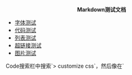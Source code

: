 **<center><BBBG>Markdown测试文档</BBBG></center>**

<!-- TOC -->

- [字体测试](#%E5%AD%97%E4%BD%93%E6%B5%8B%E8%AF%95)
- [代码测试](#%E4%BB%A3%E7%A0%81%E6%B5%8B%E8%AF%95)
- [列表测试](#%E5%88%97%E8%A1%A8%E6%B5%8B%E8%AF%95)
- [超链接测试](#%E8%B6%85%E9%93%BE%E6%8E%A5%E6%B5%8B%E8%AF%95)
- [图片测试](#%E5%9B%BE%E7%89%87%E6%B5%8B%E8%AF%95)

<!-- /TOC -->Code搜索栏中搜索`> customize css`，然后像在`<style>`中添加字体模板
![CSS更改方法](Pic/CSS1.png)

``` css
.markdown-preview.markdown-preview {
  /* 个性化字体 */
  VT, vt {color: rgb(126, 0, 98);}
  GN, gn {color: rgb(74, 117, 0);}
  RD, rd {color: rgb(255, 0, 0);}
  DRD, drd {color: rgb(131, 0, 15);}
  BL, bl {color: rgb(45, 0, 129);}
  YL, yl {color: rgb(180, 121, 0);}
  BG, bg {font-size:1.25em;}
  BBG, bbg {font-size:1.5em;}
  BBBG, bbbg {font-size:2em;}
  T, t {font-size:2.5em;}

  /* 限制代码块最大高度 */
  pre {
    max-height: 515px;
    overflow: auto;

    margin-top: -15px;/* 上间距缩小 */
  }

  /* 控制列表间距 */
  ul, ol {
    margin-top: -10px;  
    margin-bottom: 0px;
  }
  /* 避免影响多级列表(n级到n+1级之间的间距) */
  ul ul, ol ol {
    margin-top: 0px;
    margin-bottom: 0px;
  }
  /* 控制列表项间距 */
  li {
    margin-bottom: 0px; 
  }
  
  /* 更改标题色 */
  h1, h2, h3, h4, h5, h6 {
    color: #0857a5;
  }
  /* 更改标题大小 */
  h1 {
    font-size: 2.0em;
  }
  h2 {
    font-size: 1.5em;
  }
  h3 {
    font-size: 1.25em;
  }
  h4, h5, h6 {
    font-size: 1.15em;
  }
}
```

可以看到名字叫`style.less`，位置就在`C:\Users\Administrator\.crossnote\style.less`

<!-- 标题开头不能是数字字符，否则无法使用TOC -->
<!-- 但是可以通过手动将某个改为如[1.xxx](#1.xxx)的形式，保存后即可使用 -->
# 1.字体测试

**加粗** | *斜体* | ***斜体加粗***  

HTML语法：  
这是<font color="red">红色</font> | 这是<font color="purple">紫色</font> | 这是<font color="green">绿色</font>  

CSS语法：　　**<VT>我通常会使用该方法</VT>**
这是<VT>注释色</VT> | 这是<RD>警告色</RD> | 这是<DRD>注意色</DRD> | 这是<GN>名词色</GN> | 这是<YL>例子色</YL> | 这是<BL>问题色</BL>

# 2.代码测试

代码句：`print("Hello")`  

---

1.Lua代码

``` lua
-- 输出"Hello"
function printHello()
    print("Hello")
end
```

2.C#代码

``` CSharp
private void PrintHello()
{
    Console.WriteLine("Hello");
}
```

# 3.列表测试

- first
  
    ``` lua
    print("OK")
    ```

- second
    > ok
- third

1. first
2. second
3. third

# 4.超链接测试

这是 **[BILIBILI](https://www.bilibili.com "备注:视频网站")** 网站
这也是<https://www.bilibili.com>

# 5.图片测试

![图片1](Pic/sylvain-sarrailh-lostremains.jpg){width=200 height=100 align=left}

![数字1](Pic/Num67.png) ![数字2](Pic/Num73.png) ![数字3](Pic/Num100.png)
